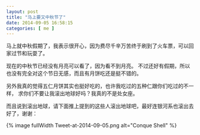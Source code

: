 ```yaml
--- 
layout: post
title: "马上要又中秋节了"
date: 2014-09-05 16:58:15
categories: [ me ]
---
```


马上就中秋假期了，我表示很开心，因为费尽千辛万苦终于刷到了火车票，可以回家过节和玩耍了。

<!-- more -->

现在的中秋节已经没有月亮可以看了，因为看不到月亮。
不过还好有假期，所以也没有完全对这个节日无感，而且有月饼吃还是挺不错的。

另外我真的觉得五仁月饼其实也挺好吃的，也许我吃过的五种仁跟你们吃过的不一样，
求你们不要让我滚出地球好吗？我真的不是处女座。

而且说到滚出地球，请下面推上提到的这些人滚出地球吧，最好连银河系也滚出去好了，谢谢：

{% image fullWidth Tweet-at-2014-09-05.png alt="Conque Shell" %}
